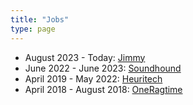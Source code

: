 ```yaml
---
title: "Jobs"
type: page
---
```


- August 2023 - Today: [Jimmy](/jobs/jimmy/)
- June 2022 - June 2023: [Soundhound](/jobs/soundhound/)
- April 2019 - May 2022: [Heuritech](/jobs/heuritech/)
- April 2018 - August 2018: [OneRagtime](/jobs/oneragtime/)